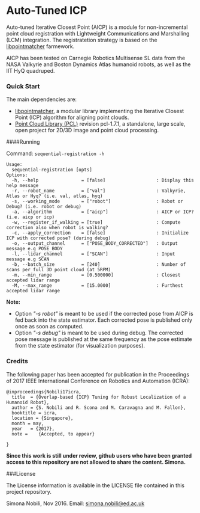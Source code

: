 # Auto-Tuned ICP

Auto-tuned Iterative Closest Point (AICP) is a module for non-incremental point cloud registration with Lightweight Communications and Marshalling (LCM) integration. The registratetion strategy is based on the [libpointmatcher](https://github.com/ethz-asl/libpointmatcher) farmework. 

AICP has been tested on Carnegie Robotics Multisense SL data from the NASA Valkyrie and Boston
Dynamics Atlas humanoid robots, as well as the IIT HyQ quadruped.

### Quick Start

The main dependencies are:

- [libpointmatcher](https://github.com/ethz-asl/libpointmatcher.git), a modular library implementing the Iterative Closest Point (ICP) algorithm for aligning point clouds.
- [Point Cloud Library (PCL)](https://github.com/pointcloudlibrary/pcl) revision pcl-1.7.1, a standalone, large scale, open project for 2D/3D image and point cloud processing.

####Running

Command: `sequential-registration -h`

```
Usage:
  sequential-registration [opts]
Options:
  -h, --help                = [false]                   : Display this help message
  -r, --robot_name          = ["val"]                   : Valkyrie, Atlas or Hyq? (i.e. val, atlas, hyq)
  -s, --working_mode        = ["robot"]                 : Robot or Debug? (i.e. robot or debug)
  -a, --algorithm           = ["aicp"]                  : AICP or ICP? (i.e. aicp or icp)
  -w, --register_if_walking = [true]                    : Compute correction also when robot is walking?
  -c, --apply_correction    = [false]                   : Initialize ICP with corrected pose? (during debug)
  -o, --output_channel      = ["POSE_BODY_CORRECTED"]   : Output message e.g POSE_BODY
  -l, --lidar_channel       = ["SCAN"]                  : Input message e.g SCAN
  -b, --batch_size          = [240]                     : Number of scans per full 3D point cloud (at 5RPM)
  -m, --min_range           = [0.500000]                : Closest accepted lidar range
  -M, --max_range           = [15.0000]                 : Furthest accepted lidar range
```

**Note:**

- Option _"-s robot"_ is meant to be used if the corrected pose from AICP is fed back into the state estimator. Each corrected pose is published only once as soon as computed.
- Option _"-s debug"_ is meant to be used during debug. The corrected pose message is published at the same frequency as the pose estimate from the state estimator (for visualization purposes).

### Credits
The following paper has been accepted for publication in the Proceedings of 2017 IEEE International Conference on Robotics and Automation (ICRA):

```
@inproceedings{Nobili17icra,
  title  = {Overlap-based {ICP} Tuning for Robust Localization of a Humanoid Robot},
  author = {S. Nobili and R. Scona and M. Caravagna and M. Fallon},
  booktitle = icra,
  location = {Singapore},
  month = may,
  year   = {2017},
  note =    {Accepted, to appear}

}
```
**Since this work is still under review, github users who have been granted access to this repository are not allowed to share the content. Simona.**

###License

The License information is available in the LICENSE file contained in this project repository.

Simona Nobili, Nov 2016.
Email: simona.nobili@ed.ac.uk